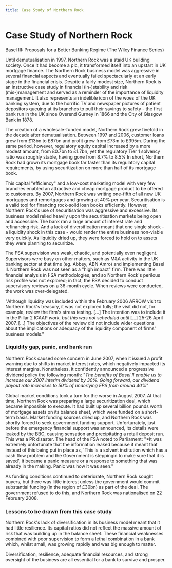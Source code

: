 ```yaml
---
title: Case Study of Northern Rock
---
```


# Case Study of Northern Rock

Basel III: Proposals for a Better Banking Regime (The Wiley Finance Series)

Until demutualisation in 1997,  Northern Rock was a staid UK building society. Once it had become a plc,  it transformed itself into an upstart in UK mortgage finance. The Northern Rock business model was aggressive in several financial aspects and eventually failed spectacularly at an early stage in the financial crisis. Despite a fairly modest size,  Northern Rock is an instructive case study in financial (in-)stability and risk (mis-)management and served as a reminder of the importance of liquidity management. It also represents an indelible icon of the woes of the UK banking system,  due to the horrific TV and newspaper pictures of patient depositors queuing at its branches to pull their savings to safety - the first bank run in the UK since Overend Gurney in 1866 and the City of Glasgow Bank in 1878.

The creation of a wholesale-funded model,  Northern Rock grew fivefold in the decade after demutualisation. Between 1997 and 2006,  customer loans grew from £13bn to £87bn and profit grew from £73m to £395m. During the same period,  however,  regulatory equity capital increased by a more modest amount,  from £0.7bn to £1.7bn,  yet the regulatory Tier 1 solvency ratio was roughly stable,  having gone from 8.7% to 8.5% In short,  Northern Rock had grown its mortgage book far faster than its regulatory capital requirements,  by using securitization on more than half of its mortgage book.

This capital "efficiency" and a low-cost marketing model with very few branches enabled an attractive and cheap mortgage product to be offered to customers. By 2007,  Northern Rock was writing one-fifth of all new UK mortgages and remortgages and growing at 40% per year. Securitisation is a valid tool for financing rock-solid loan books efficiently. However,  Northern Rock's use of securitisation was aggressive and excessive. Its business model relied heavily upon the securitisation markets being open and accessible. The bank ran a large amount of interest rate and refinancing risk. And a lack of diversification meant that one single shock - a liquidity shock in this case - would render the entire business non-viable very quickly. As liquidity dried up,  they were forced to hold on to assets they were planning to securitize.

The FSA supervision was weak,  chaotic,  and potentially even negligent. Supervisors were busy on other matters,  such as M&A activity in the UK banking sector at that time (eg. Abbey,  ABN Amro) and implementing Basel II. Northern Rock was not seen as a "high impact" firm. There was little financial analysis in FSA methodologies,  and so Northern Rock's perilous risk profile was not explored; in fact,  the FSA decided to conduct supervisory reviews on a 36-month cycle. When reviews were conducted,  the work was over-delegated.

"Although liquidity was included within the February 2006 ARROW visit to Northern Rock's treasury,  it was not explored fully; the visit did not,  for example,  review the firm's stress testing. […] The intention was to include it in the Pillar 2 ICAAP *work,  but this was not scheduled until* […] 25-26 April 2007. […] The objectives of the review did not include wider questions about the implications or adequacy of the liquidity component of firms' business models."

### Liquidity gap,  panic,  and bank run

Northern Rock caused some concern in June 2007,  when it issued a profit warning due to shifts in market interest rates,  which negatively impacted its interest margins. Nonetheless,  it confidently announced a progressive dividend policy the following month: "*The benefits of Basel II enable us to increase our 2007 interim dividend by 30%. Going forward,  our dividend payout rate increases to 50% of underlying EPS from around 40%*"

Global market conditions took a turn for the worse in August 2007. At that time,  Northern Rock was preparing a large securitization deal,  which became impossible to execute. It had built up several billion pounds worth of mortgage assets on its balance sheet,  which were funded on a short-term basis. Market funding sources dried up,  and Northern Rock was shortly forced to seek government funding support. Unfortunately,  just before the emergency financial support was announced,  its details were leaked by the BBC,  causing sensation and precipitating a retail deposit run. This was a PR disaster. The head of the FSA noted to Parliament: "*It was extremely unfortunate that the information leaked because it meant that instead of this being put in place as,  'This is a solvent institution which has a cash flow problem and the Government is steppingin to make sure that it is saved',  it became a panic measure or a response to something that was already in the making. Panic was how it was seen."

As funding conditions continued to deteriorate,  Northern Rock sought buyers,  but there was little interest unless the government would commit substantial funding (in the region of £30bn) as part of the deal. The government refused to do this,  and Northern Rock was nationalised on 22 February 2008.

### Lessons to be drawn from this case study

Northern Rock's lack of diversification in its business model meant that it had little resilience. Its capital ratios did not reflect the massive amount of risk that was building up in the balance sheet. These financial weaknesses combined with poor supervision to form a lethal combination in a bank which,  whilst small,  was growing rapidly and was big enough to matter.

Diversification,  resilience,  adequate financial resources,  and strong oversight of the business are all essential for a bank to survive and prosper.